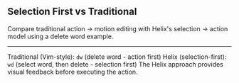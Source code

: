 ## Selection First vs Traditional

Compare traditional action → motion editing with Helix's selection → action model using a delete word example.

---

Traditional (Vim-style): `dw` (delete word - action first)
Helix (selection-first): `wd` (select word, then delete - selection first)
The Helix approach provides visual feedback before executing the action.

